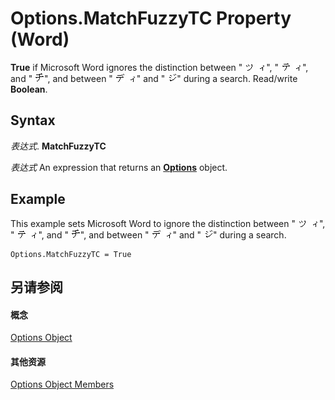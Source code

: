 
# Options.MatchFuzzyTC Property (Word)

 **True** if Microsoft Word ignores the distinction between "
![](images/fe279_ZA06051758.gif)
![](images/fe280_ZA06051759.gif)", "
![](images/fe281_ZA06051760.gif)
![](images/fe280_ZA06051759.gif)", and "
![](images/fe208_ZA06051694.gif)", and between "
![](images/fe282_ZA06051761.gif)
![](images/fe280_ZA06051759.gif)" and "
![](images/fe275_ZA06051754.gif)" during a search. Read/write  **Boolean**.


## Syntax

 _表达式_. **MatchFuzzyTC**

 _表达式_ An expression that returns an **[Options](873b7b99-3fe1-fd89-9ece-a9355cb827dc.md)** object.


## Example

This example sets Microsoft Word to ignore the distinction between "
![](images/fe279_ZA06051758.gif)
![](images/fe280_ZA06051759.gif)", "
![](images/fe281_ZA06051760.gif)
![](images/fe280_ZA06051759.gif)", and "
![](images/fe208_ZA06051694.gif)", and between "
![](images/fe282_ZA06051761.gif)
![](images/fe280_ZA06051759.gif)" and "
![](images/fe275_ZA06051754.gif)" during a search.


```
Options.MatchFuzzyTC = True
```


## 另请参阅


#### 概念


[Options Object](873b7b99-3fe1-fd89-9ece-a9355cb827dc.md)
#### 其他资源


[Options Object Members](http://msdn.microsoft.com/library/76cd9dfe-6bbb-4c3d-0bfc-79a62bedd15e%28Office.15%29.aspx)